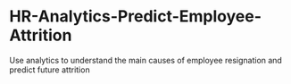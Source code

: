 # HR-Analytics-Predict-Employee-Attrition
Use analytics to understand the main causes of employee resignation and predict future attrition
